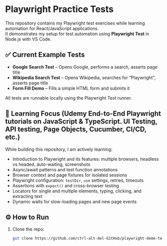 # Playwright Practice Tests

This repository contains my Playwright test exercises while learning automation for React/JavaScript applications.  
It demonstrates my setup for test automation using **Playwright Test** in Node.js with VS Code.

## ✅ Current Example Tests
- **Google Search Test** – Opens Google, performs a search, asserts page title  
- **Wikipedia Search Test** – Opens Wikipedia, searches for “Playwright”, asserts page title  
- **Form Fill Demo** – Fills a simple HTML form and submits it  

All tests are runnable locally using the Playwright Test runner.

## 📘 Learning Focus (Udemy End-to-End Playwright tutorials on JavaScript & TypeScript. UI Testing, API testing, Page Objects, Cucumber, CI/CD, etc.)
While building this repository, I am actively learning:
- Introduction to Playwright and its features: multiple browsers, headless vs headed, auto-waiting, screenshots  
- Async/await patterns and test function annotations  
- Browser context and page fixtures for isolated sessions  
- Playwright configuration: `testDir`, `use` settings, retries, timeouts  
- Assertions with `expect()` and cross-browser testing  
- Locators for single and multiple elements, typing, clicking, and extracting text  
- Dynamic waits for slow-loading pages and new page events  

## ⚙️ How to Run
1. Clone the repo:
   ```bash
   git clone https://github.com/ctrl-alt-del-G1tHub/playwright-demo-tests.git
